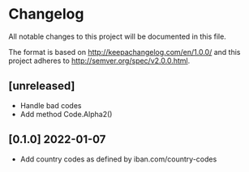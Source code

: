 # Changelog
All notable changes to this project will be documented in this file.

The format is based on http://keepachangelog.com/en/1.0.0/
and this project adheres to http://semver.org/spec/v2.0.0.html.

## [unreleased]

- Handle bad codes
- Add method Code.Alpha2()

## [0.1.0] 2022-01-07

- Add country codes as defined by iban.com/country-codes
